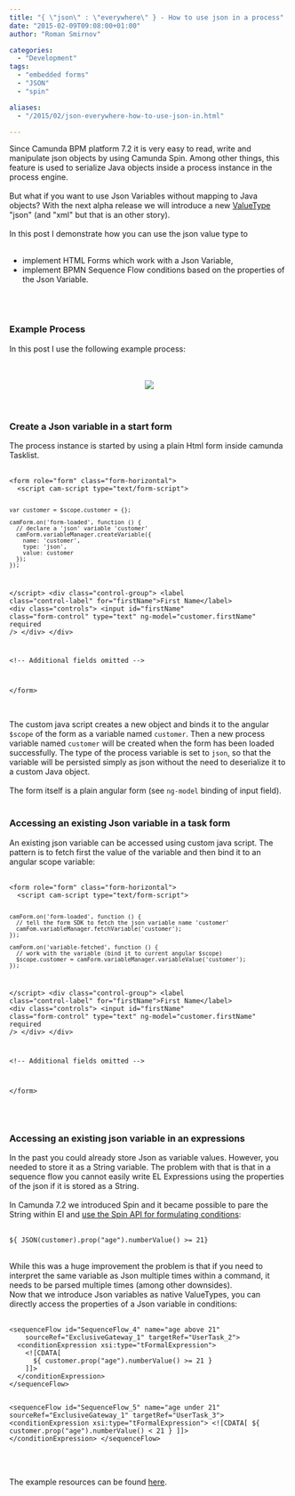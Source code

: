 ```yaml
---
title: "{ \"json\" : \"everywhere\" } - How to use json in a process"
date: "2015-02-09T09:08:00+01:00"
author: "Roman Smirnov"

categories:
  - "Development"
tags: 
  - "embedded forms"
  - "JSON"
  - "spin"

aliases:
  - "/2015/02/json-everywhere-how-to-use-json-in.html"

---
```


Since Camunda BPM platform 7.2 it is very easy to read, write and manipulate json objects by using Camunda Spin. Among other things, this feature is used to serialize Java objects inside a process instance in the process engine.<br />
<br />
But what if you want to use Json Variables without mapping to Java objects? With the next alpha release we will introduce a new <a href="http://docs.camunda.org/latest/guides/user-guide/#process-engine-process-variables-supported-variable-values">ValueType </a>"json" (and "xml" but that is an other story).<br />
<br />
In this post I demonstrate how you can use the json value type to<br />
<br />
<ul><li>implement HTML Forms which work with a Json Variable,</li>
<li>implement BPMN Sequence Flow conditions based on the properties of the Json Variable.</li>
</ul><a name='more'></a><br />
<br />
<h3>Example Process</h3><div>In this post I use the following example process:</div><br />
<br />
<ul><ul></ul></ul><div class="separator" style="clear: both; text-align: center;"><a href="http://4.bp.blogspot.com/-x1qVsd35w78/VNTEWgBP3AI/AAAAAAAAAEw/ABiL0CINhjc/s1600/process.png" imageanchor="1"><img border="0" src="http://4.bp.blogspot.com/-x1qVsd35w78/VNTEWgBP3AI/AAAAAAAAAEw/ABiL0CINhjc/s1600/process.png" /></a></div><br />
<br />
<h3>Create a Json variable in a start form</h3><div>The process instance is started by using a plain Html form inside camunda Tasklist.<br />
<br />
<pre class="prettyprint"><code class="language-html">&lt;form role="form" class="form-horizontal"&gt;
  &lt;script cam-script type="text/form-script"&gt;

    var customer = $scope.customer = {};

    camForm.on('form-loaded', function () {
      // declare a 'json' variable 'customer'
      camForm.variableManager.createVariable({
        name: 'customer',
        type: 'json',
        value: customer
      });
    });

  &lt;/script&gt;
  &lt;div class="control-group"&gt;
    &lt;label class="control-label" for="firstName"&gt;First Name&lt;/label&gt;
    &lt;div class="controls"&gt;
      &lt;input id="firstName" class="form-control"
               type="text" ng-model="customer.firstName" required /&gt;
    &lt;/div&gt;
  &lt;/div&gt;

  &lt;!-- Additional fields omitted --&gt;

&lt;/form&gt;
</code></pre><br />
The custom java script creates a new object and binds it to the angular <code>$scope</code> of the form as a variable named <code>customer</code>. Then a new process variable named <code>customer</code> will be created when the form has been loaded successfully. The type of the process variable is set to <code>json</code>, so that the variable will be persisted simply as json without the need to deserialize it to a custom Java object.<br />
<br />
The form itself is a plain angular form (see <code>ng-model</code> binding of input field).<br />
<br />
<h3>Accessing an existing Json variable in a task form</h3></div><div>An existing json variable can be accessed using custom java script. The pattern is to fetch first the value of the variable and then bind it to an angular scope variable:<br />
<br />
<pre class="prettyprint"><code class="language-html">&lt;form role="form" class="form-horizontal"&gt;
  &lt;script cam-script type="text/form-script"&gt;

    camForm.on('form-loaded', function () {
      // tell the form SDK to fetch the json variable name 'customer'
      camFom.variableManager.fetchVariable('customer');
    });

    camForm.on('variable-fetched', function () {
      // work with the variable (bind it to current angular $scope)
      $scope.customer = camForm.variableManager.variableValue('customer');
    });

  &lt;/script&gt;
  &lt;div class="control-group"&gt;
    &lt;label class="control-label" for="firstName"&gt;First Name&lt;/label&gt;
    &lt;div class="controls"&gt;
      &lt;input id="firstName" class="form-control"
             type="text" ng-model="customer.firstName" required /&gt;
    &lt;/div&gt;
  &lt;/div&gt;

  &lt;!-- Additional fields omitted --&gt;

&lt;/form&gt;
</code></pre><br />
<h3>Accessing an existing json variable in an expressions</h3></div>In the past you could already store Json as variable values. However, you needed to store it as a String variable. The problem with that is that in a sequence flow you cannot easily write EL Expressions using the properties of the json if it is stored as a String.<br />
<br />
In Camunda 7.2 we introduced Spin and it became possible to pare the String within El and <a href="http://docs.camunda.org/latest/guides/user-guide/#data-formats-xml-json-other-json-expression-language-integration">use the Spin API for formulating conditions</a>:<br />
<br />
<pre class="prettyprint"><code class="language-java">${ JSON(customer).prop("age").numberValue() &gt;= 21}</code></pre><br />
While this was a huge improvement the problem is that if you need to interpret the same variable as Json multiple times within a command, it needs to be parsed multiple times (among other downsides).<br />
Now that we introduce Json variables as native ValueTypes, you can directly access the properties of a Json variable in conditions:<br />
<br />
<pre class="prettyprint"><code class="language-xml">&lt;sequenceFlow id="SequenceFlow_4" name="age above 21"
    sourceRef="ExclusiveGateway_1" targetRef="UserTask_2"&gt;
  &lt;conditionExpression xsi:type="tFormalExpression"&gt;
    &lt;![CDATA[
      ${ customer.prop("age").numberValue() &gt;= 21 }
    ]]&gt;
  &lt;/conditionExpression&gt;
&lt;/sequenceFlow&gt;

&lt;sequenceFlow id="SequenceFlow_5" name="age under 21"
    sourceRef="ExclusiveGateway_1" targetRef="UserTask_3"&gt;
  &lt;conditionExpression xsi:type="tFormalExpression"&gt;
    &lt;![CDATA[
      ${ customer.prop("age").numberValue() &lt; 21 }
    ]]&gt;
  &lt;/conditionExpression&gt;
&lt;/sequenceFlow&gt;
</code></pre><br />
<br />
The example resources can be found <a href="https://github.com/camunda/camunda-bpm-examples/tree/master/usertask/task-form-embedded-json">here</a>.